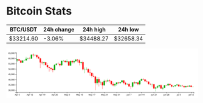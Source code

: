 # Bitcoin Stats

BTC/USDT|24h change|24h high|24h low|
|---|---|---|---|
|$33214.60|-3.06%|$34488.27|$32658.34|

<img src="./chart.svg">
